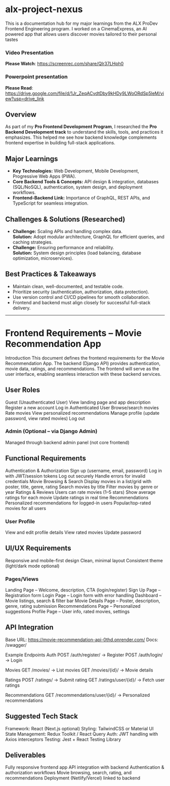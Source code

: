 # alx-project-nexus
This is a documentation hub for my major learnings from the ALX ProDev Frontend Engineering program. I worked on a CinemaExpress, an AI powered app that allows users discover movies tailored to their personal tastes

### Video Presentation
**Please Watch**: https://screenrec.com/share/Qlr37LHph0

### Powerpoint presentation
**Please Read**: https://drive.google.com/file/d/1Jr_ZeqACvdtDby9kHDy9LWoORdSp5leM/view?usp=drive_link

## Overview
As part of my **Pro Frontend Development Program**, I researched the **Pro Backend Development track** to understand the skills, tools, and practices it emphasizes. This helped me see how backend knowledge complements frontend expertise in building full-stack applications.

## Major Learnings
- **Key Technologies:** Web Development, Mobile Development, Progressive Web Apps (PWA).  
- **Core Backend Tools & Concepts:** API design & integration, databases (SQL/NoSQL), authentication, system design, and deployment workflows.  
- **Frontend-Backend Link:** Importance of GraphQL, REST APIs, and TypeScript for seamless integration.  

## Challenges & Solutions (Researched)
- **Challenge:** Scaling APIs and handling complex data.  
  **Solution:** Adopt modular architecture, GraphQL for efficient queries, and caching strategies.  
- **Challenge:** Ensuring performance and reliability.  
  **Solution:** System design principles (load balancing, database optimization, microservices).  

## Best Practices & Takeaways
- Maintain clean, well-documented, and testable code.  
- Prioritize security (authentication, authorization, data protection).  
- Use version control and CI/CD pipelines for smooth collaboration.  
- Frontend and backend must align closely for successful full-stack delivery.  

---
# Frontend Requirements – Movie Recommendation App
Introduction
This document defines the frontend requirements for the Movie Recommendation App. The backend (Django API) provides authentication, movie data, ratings, and recommendations. The frontend will serve as the user interface, enabling seamless interaction with these backend services.

## User Roles
Guest (Unauthenticated User)
View landing page and app description
Register a new account
Log in
Authenticated User
Browse/search movies
Rate movies
View personalized recommendations
Manage profile (update password, view rated movies)
Log out

### Admin (Optional – via Django Admin)
Managed through backend admin panel (not core frontend)

## Functional Requirements
Authentication & Authorization
Sign up (username, email, password)
Log in with JWT/session tokens
Log out securely
Handle errors for invalid credentials
Movie Browsing & Search
Display movies in a list/grid with poster, title, genre, rating
Search movies by title
Filter movies by genre or year
Ratings & Reviews
Users can rate movies (1–5 stars)
Show average ratings for each movie
Update ratings in real time
Recommendations
Personalized recommendations for logged-in users
Popular/top-rated movies for all users

### User Profile
View and edit profile details
View rated movies
Update password

## UI/UX Requirements
Responsive and mobile-first design
Clean, minimal layout
Consistent theme (light/dark mode optional)

### Pages/Views
Landing Page – Welcome, description, CTA (login/register)
Sign Up Page – Registration form
Login Page – Login form with error handling
Dashboard – Movie listings, search & filter bar
Movie Details Page – Poster, description, genre, rating submission
Recommendations Page – Personalized suggestions
Profile Page – User info, rated movies, settings

## API Integration
Base URL: https://movie-recommendation-api-0thd.onrender.com/
Docs: /swagger/

Example Endpoints
Auth
POST /auth/register/ → Register
POST /auth/login/ → Login

Movies
GET /movies/ → List movies
GET /movies/{id}/ → Movie details

Ratings
POST /ratings/ → Submit rating
GET /ratings/user/{id}/ → Fetch user ratings

Recommendations
GET /recommendations/user/{id}/ → Personalized recommendations

## Suggested Tech Stack

Framework: React (Next.js optional)
Styling: TailwindCSS or Material UI
State Management: Redux Toolkit / React Query
Auth: JWT handling with Axios interceptors
Testing: Jest + React Testing Library

## Deliverables
Fully responsive frontend app
API integration with backend
Authentication & authorization workflows
Movie browsing, search, rating, and recommendations
Deployment (Netlify/Vercel) linked to backend
